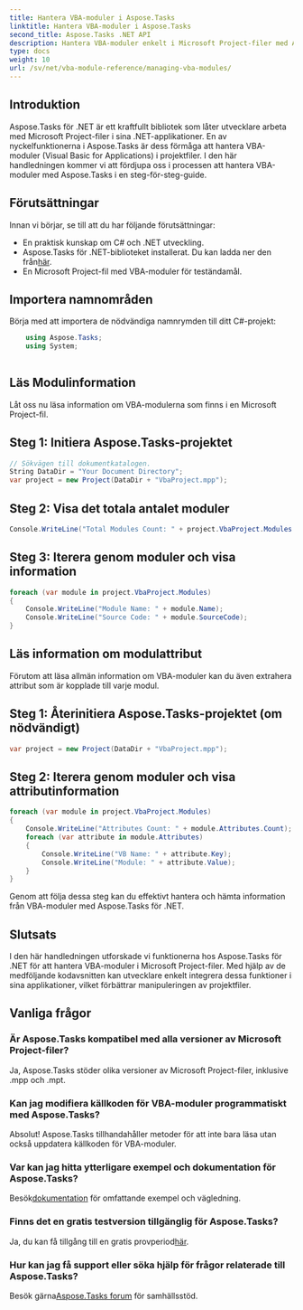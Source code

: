 ```yaml
---
title: Hantera VBA-moduler i Aspose.Tasks
linktitle: Hantera VBA-moduler i Aspose.Tasks
second_title: Aspose.Tasks .NET API
description: Hantera VBA-moduler enkelt i Microsoft Project-filer med Aspose.Tasks för .NET. Utforska steg-för-steg-vägledning och förbättra ditt utvecklingsarbetsflöde.
type: docs
weight: 10
url: /sv/net/vba-module-reference/managing-vba-modules/
---
```

## Introduktion
Aspose.Tasks för .NET är ett kraftfullt bibliotek som låter utvecklare arbeta med Microsoft Project-filer i sina .NET-applikationer. En av nyckelfunktionerna i Aspose.Tasks är dess förmåga att hantera VBA-moduler (Visual Basic for Applications) i projektfiler. I den här handledningen kommer vi att fördjupa oss i processen att hantera VBA-moduler med Aspose.Tasks i en steg-för-steg-guide.
## Förutsättningar
Innan vi börjar, se till att du har följande förutsättningar:
- En praktisk kunskap om C# och .NET utveckling.
-  Aspose.Tasks för .NET-biblioteket installerat. Du kan ladda ner den från[här](https://releases.aspose.com/tasks/net/).
- En Microsoft Project-fil med VBA-moduler för teständamål.
## Importera namnområden
Börja med att importera de nödvändiga namnrymden till ditt C#-projekt:
```csharp
    using Aspose.Tasks;
    using System;
    
```
## Läs Modulinformation
Låt oss nu läsa information om VBA-modulerna som finns i en Microsoft Project-fil.
## Steg 1: Initiera Aspose.Tasks-projektet
```csharp
// Sökvägen till dokumentkatalogen.
String DataDir = "Your Document Directory";
var project = new Project(DataDir + "VbaProject.mpp");
```
## Steg 2: Visa det totala antalet moduler
```csharp
Console.WriteLine("Total Modules Count: " + project.VbaProject.Modules.Count);
```
## Steg 3: Iterera genom moduler och visa information
```csharp
foreach (var module in project.VbaProject.Modules)
{
    Console.WriteLine("Module Name: " + module.Name);
    Console.WriteLine("Source Code: " + module.SourceCode);
}
```
## Läs information om modulattribut
Förutom att läsa allmän information om VBA-moduler kan du även extrahera attribut som är kopplade till varje modul.
## Steg 1: Återinitiera Aspose.Tasks-projektet (om nödvändigt)
```csharp
var project = new Project(DataDir + "VbaProject.mpp");
```
## Steg 2: Iterera genom moduler och visa attributinformation
```csharp
foreach (var module in project.VbaProject.Modules)
{
    Console.WriteLine("Attributes Count: " + module.Attributes.Count);
    foreach (var attribute in module.Attributes)
    {
        Console.WriteLine("VB Name: " + attribute.Key);
        Console.WriteLine("Module: " + attribute.Value);
    }
}
```
Genom att följa dessa steg kan du effektivt hantera och hämta information från VBA-moduler med Aspose.Tasks för .NET.
## Slutsats
I den här handledningen utforskade vi funktionerna hos Aspose.Tasks för .NET för att hantera VBA-moduler i Microsoft Project-filer. Med hjälp av de medföljande kodavsnitten kan utvecklare enkelt integrera dessa funktioner i sina applikationer, vilket förbättrar manipuleringen av projektfiler.

## Vanliga frågor
### Är Aspose.Tasks kompatibel med alla versioner av Microsoft Project-filer?
Ja, Aspose.Tasks stöder olika versioner av Microsoft Project-filer, inklusive .mpp och .mpt.
### Kan jag modifiera källkoden för VBA-moduler programmatiskt med Aspose.Tasks?
Absolut! Aspose.Tasks tillhandahåller metoder för att inte bara läsa utan också uppdatera källkoden för VBA-moduler.
### Var kan jag hitta ytterligare exempel och dokumentation för Aspose.Tasks?
 Besök[dokumentation](https://reference.aspose.com/tasks/net/) för omfattande exempel och vägledning.
### Finns det en gratis testversion tillgänglig för Aspose.Tasks?
Ja, du kan få tillgång till en gratis provperiod[här](https://releases.aspose.com/).
### Hur kan jag få support eller söka hjälp för frågor relaterade till Aspose.Tasks?
Besök gärna[Aspose.Tasks forum](https://forum.aspose.com/c/tasks/15) för samhällsstöd.